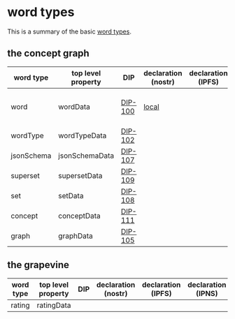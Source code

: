 # word types

This is a summary of the basic [word types](../glossary/wordType.md).

## the concept graph

| word type | top level property | DIP | declaration (nostr) | declaration (IPFS) | declaration (IPNS) | definition |
| ----- | ----- | ----- | ----- | ----- | ----- | ----- |
| word | wordData | [DIP-100](conceptGraph/100.md) | [local](conceptGraph/declarations/word.md) | | | any node which represents an object |
| wordType | wordTypeData | [DIP-102](conceptGraph/102.md) | | | | |
| jsonSchema | jsonSchemaData | [DIP-107](conceptGraph/107.md) | | | | |
| superset | supersetData | [DIP-109](conceptGraph/109.md) | | | | |
| set | setData | [DIP-108](conceptGraph/108.md) | | | | |
| concept | conceptData | [DIP-111](conceptGraph/111.md) | | | | |
| graph | graphData | [DIP-105](conceptGraph/105.md) | | | | |

## the grapevine

| word type | top level property | DIP | declaration (nostr) | declaration (IPFS) |  declaration (IPNS) | definition |
| ----- | ----- | ----- | ----- | ----- | ----- | ----- |
| rating | ratingData | | | | | |


